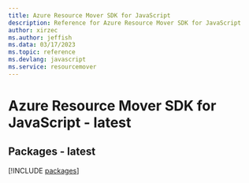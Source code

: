 ```yaml
---
title: Azure Resource Mover SDK for JavaScript
description: Reference for Azure Resource Mover SDK for JavaScript
author: xirzec
ms.author: jeffish
ms.data: 03/17/2023
ms.topic: reference
ms.devlang: javascript
ms.service: resourcemover
---
```

# Azure Resource Mover SDK for JavaScript - latest
## Packages - latest
[!INCLUDE [packages](resource-mover-index.md)]